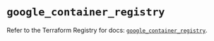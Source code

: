# `google_container_registry`

Refer to the Terraform Registry for docs: [`google_container_registry`](https://registry.terraform.io/providers/hashicorp/google/5.21.0/docs/resources/container_registry).

